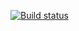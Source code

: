 [![Build status](https://ci.appveyor.com/api/projects/status/vdvcvgxgyyl6ufaf/branch/master?svg=true)](https://ci.appveyor.com/project/AlinaNabi/aqa-1-2-ci/branch/master)
